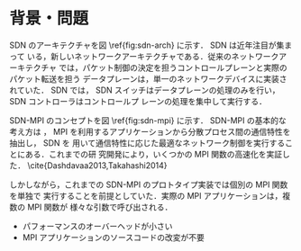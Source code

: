 # 背景・問題

<!-- SDNの説明 -->
SDN のアーキテクチャを図 \ref{fig:sdn-arch} に示す． SDN は近年注目が集まって
いる，新しいネットワークアーキテクチャである．従来のネットワークアーキテクチャ
では，パケット制御の決定を担うコントロールプレーンと実際のパケット転送を担う
データプレーンは，単一のネットワークデバイスに実装されていた． SDN では， SDN
 スイッチはデータプレーンの処理のみを行い， SDN コントローラはコントロールプ
レーンの処理を集中して実行する．

<!-- SDN-MPIのコンセプト -->
SDN-MPI のコンセプトを図 \ref{fig:sdn-mpi} に示す． SDN-MPI の基本的な考え方は
， MPI を利用するアプリケーションから分散プロセス間の通信特性を抽出し， SDN を
用いて通信特性に応じた最適なネットワーク制御を実行することにある．これまでの研
究開発により，いくつかの MPI 関数の高速化を実証した．
\cite{Dashdavaa2013,Takahashi2014}

<!-- 問題 -->
しかしながら，これまでの SDN-MPI のプロトタイプ実装では個別の MPI 関数を単独で
実行することを前提としていた．実際の MPI アプリケーションは，複数の MPI 関数が
様々な引数で呼び出される．

- パフォーマンスのオーバーヘッドが小さい
- MPI アプリケーションのソースコードの改変が不要

